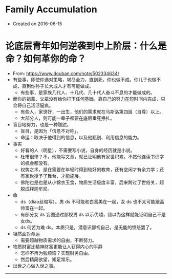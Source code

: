 # Family Accumulation

- Created on 2016-06-15


# 论底层青年如何逆袭到中上阶层：什么是命？如何革你的命？

- From: <https://www.douban.com/note/502334634/>
- 有些事，即使你选对策略，竭尽全力，直到死，你也做不成。你儿子也做不成，直到你孙子长大成人才有可能做成。
    - 有些事，是家族几代人、十几代、几十代人奋斗不息的才能做成的。
- 而你的祖辈、父辈没有给你打下任何基础，靠自己的努力在短时间内完成，只会将自己活活逼疯。
    - 有些人，家世好，一出生，他们的需求就在马斯洛第四层（自尊）以上。
    - 大部分人，则可能一辈子都要在底层垂死挣扎。
- 盲目地努力，也是一种蹉跎。
    - 盲目，是因为「信息不对称」。
    - 命运：取决于他得到的信息，以及他甄别、利用信息的能力。
- 事实
    - 好看的人（明星），不需要写小说，自身的经历就是小说。
    - 杜甫很惨？不，他能写文章，就已证明他有家世积累。不然他连读书识字的机会都没有。
    - 权势之术，是在需要在年轻时得到较好的教育，还有空闲才有余力学；还有家世授予了舞台，才能施展。
    - 佛陀也是也是从小锦衣玉食，物质生活极度丰富，后来跨过了世俗关，超脱成释迦牟尼。
- 命
    - ds（diao丝缩写）。男 ds 不可能和白富美在一起，女 ds 也不太可能跟高帅富在一起。
    - 有部分女 ds 妄图通过鄙视男 ds 以示优越，错以为这样就能证明自己不是女ds。
    - ds 何苦为难 ds。本质只是，潜意识鄙视自己，是无能的愤怒罢了。
- 坦然面对命运
    - 需要超越物质需求的自由，不断努力。
- 物质财富比精神财富更能让人获得内心的平静
    - 怎样不再为钱烦恼？实现财务自由。
    - 然后精简欲望，知足常乐。
- 出世之心做入世之事。

---
